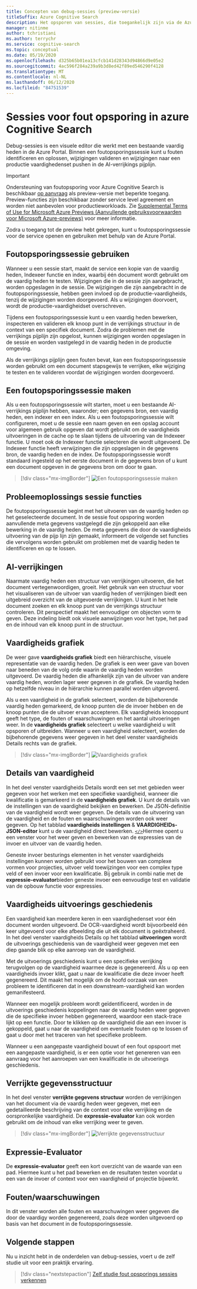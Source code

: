 ```yaml
---
title: Concepten van debug-sessies (preview-versie)
titleSuffix: Azure Cognitive Search
description: Het opsporen van sessies, die toegankelijk zijn via de Azure Portal, biedt een IDE-achtige omgeving waarin u fouten kunt identificeren en herstellen, wijzigingen moet valideren en wijzigingen in de vaardig heden in de AI-verrijkings pijplijn naar een andere pusht. Debug-sessies is in preview.
manager: nitinme
author: tchristiani
ms.author: terrychr
ms.service: cognitive-search
ms.topic: conceptual
ms.date: 05/19/2020
ms.openlocfilehash: d325b65b01ea13cfcb141d28343d94866d9e05e2
ms.sourcegitcommit: 4ac596f284a239a9b3d8ed42f89ed546290f4128
ms.translationtype: MT
ms.contentlocale: nl-NL
ms.lasthandoff: 06/12/2020
ms.locfileid: "84751539"
---
```

# <a name="debug-sessions-in-azure-cognitive-search"></a>Sessies voor fout opsporing in azure Cognitive Search

Debug-sessies is een visuele editor die werkt met een bestaande vaardig heden in de Azure Portal. Binnen een foutopsporingssessie kunt u fouten identificeren en oplossen, wijzigingen valideren en wijzigingen naar een productie vaardighedenset pushen in de AI-verrijkings pijplijn.

> [!Important]
> Ondersteuning van foutopsporing voor Azure Cognitive Search is beschikbaar [op aanvraag](https://aka.ms/DebugSessions) als preview-versie met beperkte toegang. Preview-functies zijn beschikbaar zonder service level agreement en worden niet aanbevolen voor productieworkloads. Zie [Supplemental Terms of Use for Microsoft Azure Previews (Aanvullende gebruiksvoorwaarden voor Microsoft Azure-previews)](https://azure.microsoft.com/support/legal/preview-supplemental-terms/) voor meer informatie.
>
> Zodra u toegang tot de preview hebt gekregen, kunt u foutopsporingssessie voor de service openen en gebruiken met behulp van de Azure Portal.

## <a name="using-debug-sessions"></a>Foutopsporingssessie gebruiken

Wanneer u een sessie start, maakt de service een kopie van de vaardig heden, Indexeer functie en index, waarbij één document wordt gebruikt om de vaardig heden te testen. Wijzigingen die in de sessie zijn aangebracht, worden opgeslagen in de sessie. De wijzigingen die zijn aangebracht in de foutopsporingssessie, hebben geen invloed op de productie-vaardigheids, tenzij de wijzigingen worden doorgevoerd. Als u wijzigingen doorvoert, wordt de productie-vaardigheidset overschreven.

Tijdens een foutopsporingssessie kunt u een vaardig heden bewerken, inspecteren en valideren elk knoop punt in de verrijkings structuur in de context van een specifiek document. Zodra de problemen met de verrijkings pijplijn zijn opgelost, kunnen wijzigingen worden opgeslagen in de sessie en worden vastgelegd in de vaardig heden in de productie omgeving. 

Als de verrijkings pijplijn geen fouten bevat, kan een foutopsporingssessie worden gebruikt om een document stapsgewijs te verrijken, elke wijziging te testen en te valideren voordat de wijzigingen worden doorgevoerd.

## <a name="creating-a-debug-session"></a>Een foutopsporingssessie maken

Als u een foutopsporingssessie wilt starten, moet u een bestaande AI-verrijkings pijplijn hebben, waaronder; een gegevens bron, een vaardig heden, een indexer en een index. Als u een foutopsporingssessie wilt configureren, moet u de sessie een naam geven en een opslag account voor algemeen gebruik opgeven dat wordt gebruikt om de vaardigheids uitvoeringen in de cache op te slaan tijdens de uitvoering van de Indexeer functie. U moet ook de Indexeer functie selecteren die wordt uitgevoerd. De Indexeer functie heeft verwijzingen die zijn opgeslagen in de gegevens bron, de vaardig heden en de index. De foutopsporingssessie wordt standaard ingesteld op het eerste document in de gegevens bron of u kunt een document opgeven in de gegevens bron om door te gaan.

> [!div class="mx-imgBorder"]
> ![Een foutopsporingssessie maken](media/cognitive-search-debug/debug-session-new.png)

## <a name="debug-session-features"></a>Probleemoplossings sessie functies

De foutopsporingssessie begint met het uitvoeren van de vaardig heden op het geselecteerde document. In de sessie fout opsporing worden aanvullende meta gegevens vastgelegd die zijn gekoppeld aan elke bewerking in de vaardig heden. De meta gegevens die door de vaardigheids uitvoering van de pijp lijn zijn gemaakt, informeert de volgende set functies die vervolgens worden gebruikt om problemen met de vaardig heden te identificeren en op te lossen.

## <a name="ai-enrichments"></a>AI-verrijkingen

Naarmate vaardig heden een structuur van verrijkingen uitvoeren, die het document vertegenwoordigen, groeit. Het gebruik van een structuur voor het visualiseren van de uitvoer van vaardig heden of verrijkingen biedt een uitgebreid overzicht van de uitgevoerde verrijkingen. U kunt in het hele document zoeken en elk knoop punt van de verrijkings structuur controleren. Dit perspectief maakt het eenvoudiger om objecten vorm te geven. Deze indeling biedt ook visuele aanwijzingen voor het type, het pad en de inhoud van elk knoop punt in de structuur.

## <a name="skill-graph"></a>Vaardigheids grafiek

De weer gave **vaardigheids grafiek** biedt een hiërarchische, visuele representatie van de vaardig heden. De grafiek is een weer gave van boven naar beneden van de volg orde waarin de vaardig heden worden uitgevoerd. De vaardig heden die afhankelijk zijn van de uitvoer van andere vaardig heden, worden lager weer gegeven in de grafiek. De vaardig heden op hetzelfde niveau in de hiërarchie kunnen parallel worden uitgevoerd. 

Als u een vaardigheid in de grafiek selecteert, worden de bijbehorende vaardig heden gemarkeerd, de knoop punten die de invoer hebben en de knoop punten die de uitvoer ervan accepteren. Elk vaardigheids knooppunt geeft het type, de fouten of waarschuwingen en het aantal uitvoeringen weer. In de **vaardigheids grafiek** selecteert u welke vaardigheid u wilt opsporen of uitbreiden. Wanneer u een vaardigheid selecteert, worden de bijbehorende gegevens weer gegeven in het deel venster vaardigheids Details rechts van de grafiek.

> [!div class="mx-imgBorder"]
> ![Vaardigheids grafiek](media/cognitive-search-debug/skills-graph.png)

## <a name="skill-details"></a>Details van vaardigheid

In het deel venster vaardigheids Details wordt een set met gebieden weer gegeven voor het werken met een specifieke vaardigheid, wanneer die kwalificatie is gemarkeerd in de **vaardigheids grafiek**. U kunt de details van de instellingen van de vaardigheid bekijken en bewerken. De JSON-definitie van de vaardigheid wordt weer gegeven. De details van de uitvoering van de vaardigheid en de fouten en waarschuwingen worden ook weer gegeven. Op het tabblad **vaardigheids instellingen** & **VAARDIGHEIDs-JSON-editor** kunt u de vaardigheid direct bewerken. [`</>`](#expression-evaluator)Hiermee opent u een venster voor het weer geven en bewerken van de expressies van de invoer en uitvoer van de vaardig heden.

Geneste invoer besturings elementen in het venster vaardigheids instellingen kunnen worden gebruikt voor het bouwen van complexe vormen voor projecties, uitvoer veld toewijzingen voor een complex type veld of een invoer voor een kwalificatie. Bij gebruik in combi natie met de **expressie-evaluator**bieden geneste invoer een eenvoudige test en validatie van de opbouw functie voor expressies.

## <a name="skill-execution-history"></a>Vaardigheids uitvoerings geschiedenis

Een vaardigheid kan meerdere keren in een vaardighedenset voor één document worden uitgevoerd. De OCR-vaardigheid wordt bijvoorbeeld één keer uitgevoerd voor elke afbeelding die uit elk document is geëxtraheerd. In het deel venster vaardigheids Details op het tabblad **uitvoeringen** wordt de uitvoerings geschiedenis van de vaardigheid weer gegeven met een diep gaande blik op elke aanroep van de vaardigheid. 

Met de uitvoerings geschiedenis kunt u een specifieke verrijking terugvolgen op de vaardigheid waarmee deze is gegenereerd. Als u op een vaardigheids invoer klikt, gaat u naar de kwalificatie die deze invoer heeft gegenereerd. Dit maakt het mogelijk om de hoofd oorzaak van een probleem te identificeren dat in een downstream-vaardigheid kan worden gemanifesteerd. 

Wanneer een mogelijk probleem wordt geïdentificeerd, worden in de uitvoerings geschiedenis koppelingen naar de vaardig heden weer gegeven die de specifieke invoer hebben gegenereerd, waardoor een stack-trace lijkt op een functie. Door te klikken op de vaardigheid die aan een invoer is gekoppeld, gaat u naar de vaardigheid om eventuele fouten op te lossen of gaat u door met het traceren van het specifieke probleem.

Wanneer u een aangepaste vaardigheid bouwt of een fout opspoort met een aangepaste vaardigheid, is er een optie voor het genereren van een aanvraag voor het aanroepen van een kwalificatie in de uitvoerings geschiedenis.

## <a name="enriched-data-structure"></a>Verrijkte gegevensstructuur

In het deel venster **verrijkte gegevens structuur** worden de verrijkingen van het document via de vaardig heden weer gegeven, met een gedetailleerde beschrijving van de context voor elke verrijking en de oorspronkelijke vaardigheid. De **expressie-evaluator** kan ook worden gebruikt om de inhoud van elke verrijking weer te geven.

> [!div class="mx-imgBorder"]
> ![Verrijkte gegevensstructuur](media/cognitive-search-debug/enriched-data-structure-display.png)

## <a name="expression-evaluator"></a>Expressie-Evaluator

De **expressie-evaluator** geeft een kort overzicht van de waarde van een pad. Hiermee kunt u het pad bewerken en de resultaten testen voordat u een van de invoer of context voor een vaardigheid of projectie bijwerkt.

## <a name="errorswarnings"></a>Fouten/waarschuwingen

In dit venster worden alle fouten en waarschuwingen weer gegeven die door de vaardigy worden gegenereerd, zoals deze worden uitgevoerd op basis van het document in de foutopsporingssessie.

## <a name="next-steps"></a>Volgende stappen

Nu u inzicht hebt in de onderdelen van debug-sessies, voert u de zelf studie uit voor een praktijk ervaring.

> [!div class="nextstepaction"]
> [Zelf studie fout opsporings sessies verkennen](https://docs.microsoft.com/azure/search/cognitive-search-tutorial-debug-sessions)